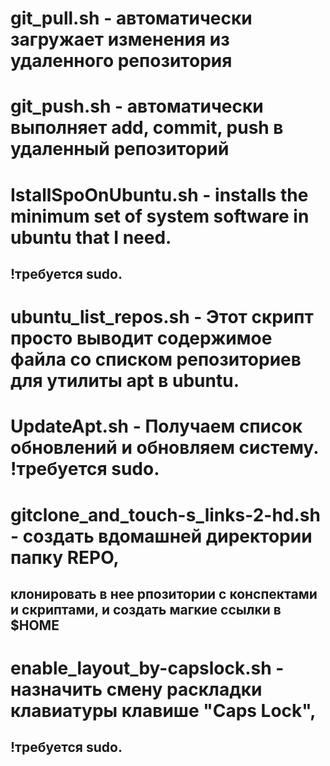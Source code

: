 # git_pull.sh - автоматически загружает изменения из удаленного репозитория
# git_push.sh - автоматически выполняет add, commit, push в удаленный репозиторий
# IstallSpoOnUbuntu.sh - installs the minimum set of system software in ubuntu that I need.
## !требуется sudo.
# ubuntu_list_repos.sh - Этот скрипт просто выводит содержимое файла со списком репозиториев для утилиты apt в ubuntu.
# UpdateApt.sh - Получаем список обновлений и обновляем систему. !требуется sudo.
# gitclone_and_touch-s_links-2-hd.sh - создать вдомашней директории папку REPO,
## клонировать в нее рпозитории с конспектами и скриптами, и создать магкие ссылки в $HOME
# enable_layout_by-capslock.sh - назначить смену раскладки клавиатуры клавише "Caps Lock",
## !требуется sudo.
